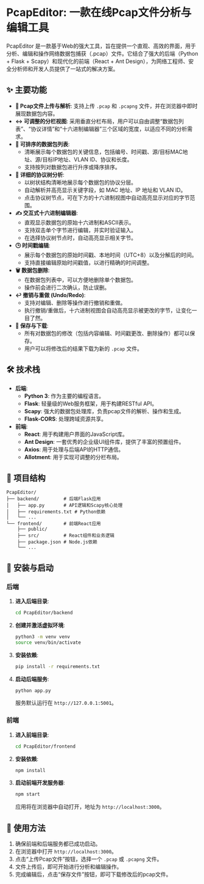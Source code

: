 # PcapEditor: 一款在线Pcap文件分析与编辑工具

PcapEditor 是一款基于Web的强大工具，旨在提供一个直观、高效的界面，用于分析、编辑和操作网络数据包捕获（.pcap）文件。它结合了强大的后端（Python + Flask + Scapy）和现代化的前端（React + Ant Design），为网络工程师、安全分析师和开发人员提供了一站式的解决方案。

## ✨ 主要功能

- **📄 Pcap文件上传与解析**: 支持上传 `.pcap` 和 `.pcapng` 文件，并在浏览器中即时展现数据包内容。
- **↔️ 可调整的分栏视图**: 采用垂直分栏布局，用户可以自由调整“数据包列表”、“协议详情”和“十六进制编辑器”三个区域的宽度，以适应不同的分析需求。
- **📜 可排序的数据包列表**:
    - 清晰展示每个数据包的关键信息，包括编号、时间戳、源/目标MAC地址、源/目标IP地址、VLAN ID、协议和长度。
    - 支持按列对数据包进行升序或降序排序。
- **🌳 详细的协议树分析**:
    - 以树状结构清晰地展示每个数据包的协议分层。
    - 自动解析并高亮显示关键字段，如 MAC 地址、IP 地址和 VLAN ID。
    - 点击协议树节点，可在下方的十六进制视图中自动高亮显示对应的字节范围。
- **✍️ 交互式十六进制编辑器**:
    - 直观显示数据包的原始十六进制和ASCII表示。
    - 支持双击单个字节进行编辑，并实时验证输入。
    - 在选择协议树节点时，自动高亮显示相关字节。
- **🕒 时间戳编辑**:
    - 展示每个数据包的原始时间戳、本地时间（UTC+8）以及分解后的时间。
    - 支持直接编辑原始时间戳值，以进行精确的时间调整。
- **🗑️ 数据包删除**:
    - 在数据包列表中，可以方便地删除单个数据包。
    - 操作前会进行二次确认，防止误删。
- **↩️ 撤销与重做 (Undo/Redo)**:
    - 支持对编辑、删除等操作进行撤销和重做。
    - 执行撤销/重做后，十六进制视图会自动高亮显示被更改的字节，让变化一目了然。
- **💾 保存与下载**:
    - 所有对数据包的修改（包括内容编辑、时间戳更改、删除操作）都可以保存。
    - 用户可以将修改后的结果下载为新的 `.pcap` 文件。

## 🛠️ 技术栈

- **后端**:
    - **Python 3**: 作为主要的编程语言。
    - **Flask**: 轻量级的Web服务框架，用于构建RESTful API。
    - **Scapy**: 强大的数据包处理库，负责pcap文件的解析、操作和生成。
    - **Flask-CORS**: 处理跨域资源共享。
- **前端**:
    - **React**: 用于构建用户界面的JavaScript库。
    - **Ant Design**: 一套优秀的企业级UI组件库，提供了丰富的预置组件。
    - **Axios**: 用于处理与后端API的HTTP通信。
    - **Allotment**: 用于实现可调整的分栏布局。

## 📂 项目结构

```
PcapEditor/
├── backend/         # 后端Flask应用
│   ├── app.py       # API逻辑和Scapy核心处理
│   ├── requirements.txt # Python依赖
│   └── ...
└── frontend/        # 前端React应用
    ├── public/
    ├── src/         # React组件和业务逻辑
    ├── package.json # Node.js依赖
    └── ...
```

## 🚀 安装与启动

### 后端

1.  **进入后端目录**:
    ```bash
    cd PcapEditor/backend
    ```
2.  **创建并激活虚拟环境**:
    ```bash
    python3 -m venv venv
    source venv/bin/activate
    ```
3.  **安装依赖**:
    ```bash
    pip install -r requirements.txt
    ```
4.  **启动后端服务**:
    ```bash
    python app.py
    ```
    服务默认运行在 `http://127.0.0.1:5001`。

### 前端

1.  **进入前端目录**:
    ```bash
    cd PcapEditor/frontend
    ```
2.  **安装依赖**:
    ```bash
    npm install
    ```
3.  **启动前端开发服务器**:
    ```bash
    npm start
    ```
    应用将在浏览器中自动打开，地址为 `http://localhost:3000`。

## 📝 使用方法

1.  确保前端和后端服务都已成功启动。
2.  在浏览器中打开 `http://localhost:3000`。
3.  点击“上传Pcap文件”按钮，选择一个 `.pcap` 或 `.pcapng` 文件。
4.  文件上传后，即可开始进行分析和编辑操作。
5.  完成编辑后，点击“保存文件”按钮，即可下载修改后的pcap文件。
